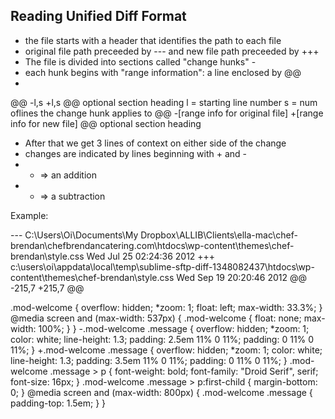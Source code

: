 Reading Unified Diff Format
---------------------------

* the file starts with a header that identifies the path to each file
* original file path preceeded by --- and new file path preceeded by +++
* The file is divided into sections called "change hunks" -
* each hunk begins with "range information": a line enclosed by @@
*

@@ -l,s +l,s @@ optional section heading
l = starting line number
s = num oflines the change hunk applies to
@@ -[range info for original file] +[range info for new file] @@ optional section heading


* After that we get 3 lines of context on either side of the change
* changes are indicated by lines beginning with + and -
* + => an addition
* - => a subtraction

Example:

--- C:\Users\Oi\Documents\My Dropbox\ALLIB\Clients\ella-mac\chef-brendan\chefbrendancatering.com\htdocs\wp-content\themes\chef-brendan\style.css Wed Jul 25 02:24:36 2012
+++ c:\users\oi\appdata\local\temp\sublime-sftp-diff-1348082437\htdocs\wp-content\themes\chef-brendan\style.css Wed Sep 19 20:20:46 2012
@@ -215,7 +215,7 @@

 .mod-welcome { overflow: hidden; *zoom: 1; float: left; max-width: 33.3%; }
 @media screen and (max-width: 537px) { .mod-welcome { float: none; max-width: 100%; } }
-.mod-welcome .message { overflow: hidden; *zoom: 1; color: white; line-height: 1.3; padding: 2.5em 11% 0 11%; padding: 0 11% 0 11%; }
+.mod-welcome .message { overflow: hidden; *zoom: 1; color: white; line-height: 1.3; padding: 3.5em 11% 0 11%; padding: 0 11% 0 11%; }
 .mod-welcome .message > p { font-weight: bold; font-family: "Droid Serif", serif; font-size: 16px; }
 .mod-welcome .message > p:first-child { margin-bottom: 0; }
 @media screen and (max-width: 800px) { .mod-welcome .message { padding-top: 1.5em; } }
